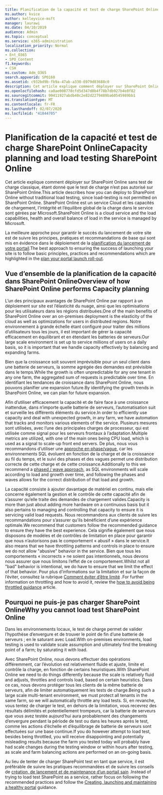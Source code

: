 ```yaml
---
title: Planification de la capacité et test de charge SharePoint Online
ms.author: kvice
author: kelleyvice-msft
manager: laurawi
ms.date: 04/10/2019
audience: Admin
ms.topic: conceptual
ms.service: o365-administration
localization_priority: Normal
ms.collection:
- Ent_O365
- SPO_Content
f1.keywords:
- CSH
ms.custom: Adm_O365
search.appverid: SPO160
ms.assetid: c932bd9b-fb9a-47ab-a330-6979d03688c0
description: Cet article explique comment déployer sur SharePoint Online sans effectuer de tests de charge traditionnels, car il n’est pas autorisé.
ms.openlocfilehash: ca0ae008778cfd5d347d8b4f78b7db927b4e8f82
ms.sourcegitcommit: 99411927abdb40c2e82d2279489ba60545989bb1
ms.translationtype: MT
ms.contentlocale: fr-FR
ms.lasthandoff: 02/07/2020
ms.locfileid: "41844705"
---
```

# <a name="capacity-planning-and-load-testing-sharepoint-online"></a><span data-ttu-id="6c3c7-103">Planification de la capacité et test de charge SharePoint Online</span><span class="sxs-lookup"><span data-stu-id="6c3c7-103">Capacity planning and load testing SharePoint Online</span></span>
<span data-ttu-id="6c3c7-104">Cet article explique comment déployer sur SharePoint Online sans test de charge classique, étant donné que le test de charge n’est pas autorisé sur SharePoint Online.</span><span class="sxs-lookup"><span data-stu-id="6c3c7-104">This article describes how you can deploy to SharePoint Online without traditional load testing, since load-testing is not permitted on SharePoint Online.</span></span> <span data-ttu-id="6c3c7-105">SharePoint Online est un service Cloud et les capacités de chargement, l’intégrité et l’équilibre global de la charge dans le service sont gérées par Microsoft.</span><span class="sxs-lookup"><span data-stu-id="6c3c7-105">SharePoint Online is a cloud service and the load capabilities, health and overall balance of load in the service is managed by Microsoft.</span></span>
  
<span data-ttu-id="6c3c7-106">La meilleure approche pour garantir le succès du lancement de votre site est de suivre les principes, pratiques et recommandations de base qui sont mis en évidence dans le déploiement de la [planification du lancement de votre portail](https://docs.microsoft.com/office365/enterprise/planportallaunchroll-out).</span><span class="sxs-lookup"><span data-stu-id="6c3c7-106">The best approach to ensuring the success of launching your site is to follow basic principles, practices and recommendations which are highlighted in the [plan your portal launch roll-out](https://docs.microsoft.com/office365/enterprise/planportallaunchroll-out).</span></span>

## <a name="overview-of-how-sharepoint-online-performs-capacity-planning"></a><span data-ttu-id="6c3c7-107">Vue d’ensemble de la planification de la capacité dans SharePoint Online</span><span class="sxs-lookup"><span data-stu-id="6c3c7-107">Overview of how SharePoint Online performs Capacity planning</span></span> 
<span data-ttu-id="6c3c7-108">L’un des principaux avantages de SharePoint Online par rapport à un déploiement sur site est l’élasticité du nuage, ainsi que les optimisations pour les utilisateurs dans les régions distribuées.</span><span class="sxs-lookup"><span data-stu-id="6c3c7-108">One of the main benefits of SharePoint Online over an on-premises deployment is the elasticity of the cloud as well as optimizations for users in distributed regions.</span></span> <span data-ttu-id="6c3c7-109">Notre environnement à grande échelle étant configuré pour traiter des millions d’utilisateurs tous les jours, il est important de gérer la capacité efficacement en équilibrant et en étendant les batteries de serveurs.</span><span class="sxs-lookup"><span data-stu-id="6c3c7-109">Our large scale environment is set up to service millions of users on a daily basis, so it is important that we handle capacity effectively by balancing and expanding farms.</span></span>
  
<span data-ttu-id="6c3c7-110">Bien que la croissance soit souvent imprévisible pour un seul client dans une batterie de serveurs, la somme agrégée des demandes est prévisible dans le temps.</span><span class="sxs-lookup"><span data-stu-id="6c3c7-110">While the growth is often unpredictable for any one tenant in any one farm, the aggregated sum of requests is predictable over time.</span></span> <span data-ttu-id="6c3c7-111">En identifiant les tendances de croissance dans SharePoint Online, nous pouvons planifier une expansion future.</span><span class="sxs-lookup"><span data-stu-id="6c3c7-111">By identifying the growth trends in SharePoint Online, we can plan for future expansion.</span></span>
  
<span data-ttu-id="6c3c7-112">Afin d’utiliser efficacement la capacité et de faire face à une croissance inattendue, dans n’importe quelle batterie de serveurs, l’automatisation suit et surveille les différents éléments du service.</span><span class="sxs-lookup"><span data-stu-id="6c3c7-112">In order to efficiently use capacity and deal with unexpected growth, in any farm, we have automation that tracks and monitors various elements of the service.</span></span> <span data-ttu-id="6c3c7-113">Plusieurs mesures sont utilisées, avec l’une des principales charges de processeur, qui est utilisée comme signal pour les serveurs frontaux à l’adaptation.</span><span class="sxs-lookup"><span data-stu-id="6c3c7-113">Multiple metrics are utilized, with one of the main ones being CPU load, which is used as a signal to scale-up front end servers.</span></span> <span data-ttu-id="6c3c7-114">De plus, nous vous recommandons d’utiliser une [approche en phase/vague](https://docs.microsoft.com/office365/enterprise/planportallaunchroll-out), car les environnements SQL évoluent en fonction de la charge et de la croissance au fil du temps, et le suivi des phases et des vagues permet une distribution correcte de cette charge et de cette croissance.</span><span class="sxs-lookup"><span data-stu-id="6c3c7-114">Additionally to this we recommend a [phased / wave approach](https://docs.microsoft.com/office365/enterprise/planportallaunchroll-out), as SQL environments will scale according to load and growth over time, and following the phases and waves allows for the correct distribution of that load and growth.</span></span> 

<span data-ttu-id="6c3c7-115">La capacité consiste à ajouter davantage de matériel en continu, mais elle concerne également la gestion et le contrôle de cette capacité afin de s’assurer qu’elle traite des demandes de chargement valides.</span><span class="sxs-lookup"><span data-stu-id="6c3c7-115">Capacity is more than just about adding more hardware on a continuous basis but it also pertains to managing and controlling that capacity to ensure it is servicing valid load requests.</span></span> <span data-ttu-id="6c3c7-116">Nous recommandons aux clients de suivre les recommandations pour s’assurer qu’ils bénéficient d’une expérience optimale.</span><span class="sxs-lookup"><span data-stu-id="6c3c7-116">We recommend that customers follow the recommended guidance to ensure they have the best experience.</span></span> <span data-ttu-id="6c3c7-117">Cela signifie également que nous disposons de modèles et de contrôles de limitation en place pour garantir que nous n’autorisons pas le comportement « abusif » dans le service.</span><span class="sxs-lookup"><span data-stu-id="6c3c7-117">It also means that we have throttling patterns and controls in place to ensure we do not allow "abusive" behavior in the service.</span></span> <span data-ttu-id="6c3c7-118">Bien que tous les comportements « incorrects » ne soient pas intentionnels, nous devons nous assurer que nous limitons l’effet de ce comportement.</span><span class="sxs-lookup"><span data-stu-id="6c3c7-118">Whilst not all "bad" behavior is intentional, we do have to ensure that we limit the effect of that behavior.</span></span> <span data-ttu-id="6c3c7-119">Pour plus d’informations sur la limitation et sur la façon de l’éviter, consultez la rubrique [Comment éviter d’être limité](https://docs.microsoft.com/sharepoint/dev/general-development/how-to-avoid-getting-throttled-or-blocked-in-sharepoint-online) .</span><span class="sxs-lookup"><span data-stu-id="6c3c7-119">For further information on throttling and how to avoid it, review the [how to avoid being throttled guidance](https://docs.microsoft.com/sharepoint/dev/general-development/how-to-avoid-getting-throttled-or-blocked-in-sharepoint-online) article.</span></span>

## <a name="why-you-cannot-load-test-sharepoint-online"></a><span data-ttu-id="6c3c7-120">Pourquoi ne puis-je pas charger SharePoint Online</span><span class="sxs-lookup"><span data-stu-id="6c3c7-120">Why you cannot load test SharePoint Online</span></span>
<span data-ttu-id="6c3c7-121">Dans les environnements locaux, le test de charge permet de valider l’hypothèse d’envergure et de trouver le point de fin d’une batterie de serveurs ; en le saturant avec Load.</span><span class="sxs-lookup"><span data-stu-id="6c3c7-121">With on-premises environments, load testing is used to validate scale assumption and ultimately find the breaking point of a farm; by saturating it with load.</span></span> 

<span data-ttu-id="6c3c7-122">Avec SharePoint Online, nous devons effectuer des opérations différemment, car l’évolution est relativement fluide et ajuste, limite et contrôle la charge, en fonction de certains heuristiques.</span><span class="sxs-lookup"><span data-stu-id="6c3c7-122">With SharePoint Online we need to do things differently because the scale is relatively fluid and adjusts, throttles and controls load, based on certain heuristics.</span></span> <span data-ttu-id="6c3c7-123">Dans ce cas, nous devons protéger tous les clients de la même batterie de serveurs, afin de limiter automatiquement les tests de charge.</span><span class="sxs-lookup"><span data-stu-id="6c3c7-123">Being such a large scale multi-tenant environment, we must protect all tenants in the same farm, so we will automatically throttle any load tests.</span></span> <span data-ttu-id="6c3c7-124">Si, en revanche, vous tentez de charger le test, en dehors de la limitation, vous recevrez des résultats délimités et potentiellement trompeurs, car la batterie de serveurs que vous avez testée aujourd’hui aura probablement des changements d’envergure pendant la période de test ou dans les heures après le test, comme les actions d’échelle et d’équilibrage de batterie de serveurs sont effectuées sur une base continue.</span><span class="sxs-lookup"><span data-stu-id="6c3c7-124">If you do however attempt to load test, besides being throttled, you will receive disappointing and potentially misleading results because the farm you tested today will probably have had scale changes during the testing window or within hours after testing, as scale and farm balancing actions are performed on an on-going basis.</span></span>

<span data-ttu-id="6c3c7-125">Au lieu de tenter de charger SharePoint test en tant que service, il est préférable de suivre les pratiques recommandées et de suivre les conseils de [création, de lancement et de maintenance d’un portail sain](https://go.microsoft.com/fwlink/?linkid=2105838) .</span><span class="sxs-lookup"><span data-stu-id="6c3c7-125">Instead of trying to load test SharePoint as a service, rather focus on following the recommended practices and follow the [Creating, launching and maintaining a healthy portal](https://go.microsoft.com/fwlink/?linkid=2105838) guidance.</span></span>
